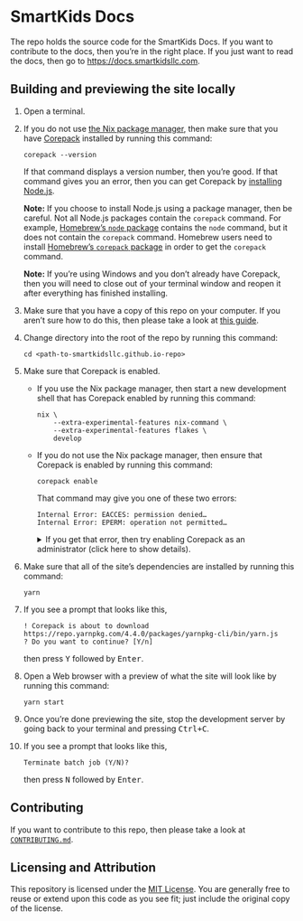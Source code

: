 # SmartKids Docs

The repo holds the source code for the SmartKids Docs. If you want to contribute to the docs, then you’re in the right place. If you just want to read the docs, then go to <https://docs.smartkidsllc.com>.

## Building and previewing the site locally

1. Open a terminal.

2. If you do not use [the Nix package manager](https://nix.dev), then make sure that you have [Corepack](https://nodejs.org/docs/latest/api/corepack.html) installed by running this command:

    ```
    corepack --version
    ```

    If that command displays a version number, then you’re good. If that command gives you an error, then you can get Corepack by [installing Node.js](https://nodejs.org/en/learn/getting-started/how-to-install-nodejs).

    **Note:** If you choose to install Node.js using a package manager, then be careful. Not all Node.js packages contain the `corepack` command. For example, [Homebrew’s `node` package](https://formulae.brew.sh/formula/node) contains the `node` command, but it does not contain the `corepack` command. Homebrew users need to install [Homebrew’s `corepack` package](https://formulae.brew.sh/formula/corepack) in order to get the `corepack` command.

    **Note:** If you’re using Windows and you don’t already have Corepack, then you will need to close out of your terminal window and reopen it after everything has finished installing.

3. Make sure that you have a copy of this repo on your computer. If you aren’t sure how to do this, then please take a look at [this guide](https://docs.github.com/en/repositories/creating-and-managing-repositories/cloning-a-repository
).

4. Change directory into the root of the repo by running this command:

    ```
    cd <path-to-smartkidsllc.github.io-repo>
    ```

5. Make sure that Corepack is enabled.

    - If you use the Nix package manager, then start a new development shell that has Corepack enabled by running this command:

        ```
        nix \
            --extra-experimental-features nix-command \
            --extra-experimental-features flakes \
            develop
        ```

    - If you do not use the Nix package manager, then ensure that Corepack is enabled by running this command:

        ```
        corepack enable
        ```

        That command may give you one of these two errors:

        ```
        Internal Error: EACCES: permission denied…
        Internal Error: EPERM: operation not permitted…
        ```

        <details>
        <summary>If you get that error, then try enabling Corepack as an administrator (click here to show details).</summary>

        - If you’re using Windows, then do the following:

            1. Open a new Administrator Command Prompt window. If you aren’t sure how to do this, then please take a look at [this guide](https://www.howtogeek.com/194041/how-to-open-the-command-prompt-as-administrator-in-windows-10/).

            2. In the Administrator Command Prompt window, try enabling Corepack again by running this command:

                ```
                corepack enable
                ```

            3. Once that command finishes successfully, close out of the Administrator Command Prompt window.

            4. Go back to the terminal window that you opened earlier.

        - If you’re not using Windows, then run the following command:

            ```
            sudo corepack enable
            ```

        </details>

6. Make sure that all of the site’s dependencies are installed by running this command:

    ```
    yarn
    ```

7. If you see a prompt that looks like this,

    ```
    ! Corepack is about to download https://repo.yarnpkg.com/4.4.0/packages/yarnpkg-cli/bin/yarn.js
    ? Do you want to continue? [Y/n]
    ```

    then press <kbd>Y</kbd> followed by <kbd>Enter</kbd>.

8. Open a Web browser with a preview of what the site will look like by running this command:

    ```
    yarn start
    ```

9. Once you’re done previewing the site, stop the development server by going back to your terminal and pressing <kbd><kbd>Ctrl</kbd>+<kbd>C</kbd></kbd>.

10. If you see a prompt that looks like this,

    ```
    Terminate batch job (Y/N)?
    ```

    then press <kbd>N</kbd> followed by <kbd>Enter</kbd>.

## Contributing

If you want to contribute to this repo, then please take a look at [`CONTRIBUTING.md`](./CONTRIBUTING.md).

## Licensing and Attribution

This repository is licensed under the [MIT License](https://en.wikipedia.org/wiki/MIT_License). You are generally free to reuse or extend upon this code as you see fit; just include the original copy of the license.
